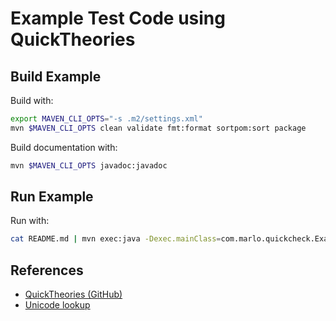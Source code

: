 # Example Test Code using QuickTheories

## Build Example

Build with:

```bash
export MAVEN_CLI_OPTS="-s .m2/settings.xml"
mvn $MAVEN_CLI_OPTS clean validate fmt:format sortpom:sort package
```

Build documentation with:

```bash
mvn $MAVEN_CLI_OPTS javadoc:javadoc
```

## Run Example

Run with:

```bash
cat README.md | mvn exec:java -Dexec.mainClass=com.marlo.quickcheck.ExampleApp
```

## References

* [QuickTheories (GitHub)](https://github.com/quicktheories/QuickTheories)
* [Unicode lookup](http://unicode.scarfboy.com/)

